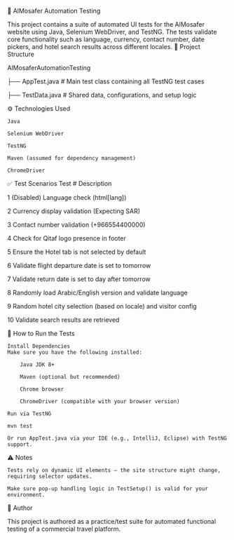 🧪 AlMosafer Automation Testing

This project contains a suite of automated UI tests for the AlMosafer website using Java, Selenium WebDriver, and TestNG. The tests validate core functionality such as language, currency, contact number, date pickers, and hotel search results across different locales.
📂 Project Structure

AlMosaferAutomationTesting


├── AppTest.java         # Main test class containing all TestNG test cases

├── TestData.java        # Shared data, configurations, and setup logic

⚙️ Technologies Used

    Java

    Selenium WebDriver

    TestNG

    Maven (assumed for dependency management)

    ChromeDriver

✅ Test Scenarios
Test #	Description

1	(Disabled) Language check (html[lang])

2	Currency display validation (Expecting SAR)

3	Contact number validation (+966554400000)

4	Check for Qitaf logo presence in footer

5	Ensure the Hotel tab is not selected by default

6	Validate flight departure date is set to tomorrow

7	Validate return date is set to day after tomorrow

8	Randomly load Arabic/English version and validate language

9	Random hotel city selection (based on locale) and visitor config

10	Validate search results are retrieved

🚀 How to Run the Tests

    Install Dependencies
    Make sure you have the following installed:

        Java JDK 8+

        Maven (optional but recommended)

        Chrome browser

        ChromeDriver (compatible with your browser version)

    Run via TestNG

    mvn test

    Or run AppTest.java via your IDE (e.g., IntelliJ, Eclipse) with TestNG support.

⚠️ Notes

    Tests rely on dynamic UI elements — the site structure might change, requiring selector updates.

    Make sure pop-up handling logic in TestSetup() is valid for your environment.

📌 Author

This project is authored as a practice/test suite for automated functional testing of a commercial travel platform.